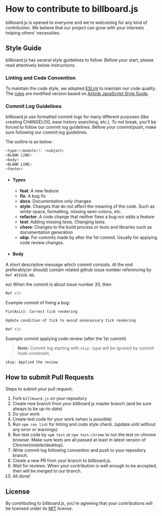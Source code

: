 # How to contribute to billboard.js
billboard.js is opened to everyone and we're welcoming for any kind of contribution.
We believe that our project can grow with your interests helping others' necessities.

## Style Guide

billboard.js has several style guidelines to follow.
Before your start, please read attentively below instructions.

### Linting and Code Convention
To maintain the code style, we adopted [ESLint](http://eslint.org/) to maintain our code quality. 
The [rules](https://github.com/naver/eslint-config-naver/tree/master/rules) are modified version based on [Airbnb JavaScript Style Guide](https://github.com/airbnb/javascript). 

### Commit Log Guidelines
billboard.js use formatted commit logs for many different purposes (like creating CHANGELOG, ease history searching, etc.).
To not break, you'll be forced to follow our commit log guidelines.
Before your commit/push, make sure following our commit log guidelines.

The outline is as below:
```bash
<type>(<module>): <subject>
<BLANK LINE>
<body>
<BLANK LINE>
<footer>
```

- #### Types
  - **feat**: A new feature
  - **fix**: A bug fix
  - **docs**: Documentation only changes
  - **style**: Changes that do not affect the meaning of the code. Such as white-space, formatting, missing semi-colons, etc.
  - **refactor**: A code change that neither fixes a bug nor adds a feature
  - **test**: Adding missing tests. Changing tests.
  - **chore**: Changes to the build process or tools and libraries such as documentation generation
  - **skip**: For commits made by after the 1st commit. Usually for applying code review changes.

- #### Body
A short descriptive message which commit consists.
At the end preferably(or should) contain related github issue number referencing by `Ref #ISSUE-NO`.

ex) When the commit is about issue number 20, then
```bash
Ref #20
```


Example commit of fixing a bug:
```bash
Fix(Axis): Correct tick rendering

Update condition of tick to avoid unnecessary tick rendering

Ref #20
```

Example commit applying code review (after the 1st commit)
> **Note:** Commit log starting with `skip:` type will be ignored by commit hook constraint.
```bash
skip: Applied the review
```

## How to submit Pull Requests
Steps to submit your pull request:

1. Fork `billboard.js` on your repository
2. Create new branch from your billboard.js master branch (and be sure always to be up-to-date)
3. Do your work
4. Create test code for your work (when is possible)
5. Run `npm run lint` for linting and code style check. (update until without any error or warnings)
6. Run test code by `npm test` or `npm test:chrome` to run the test on chrome browser.
   Make sure tests are all passed at least in latest version of Chrome(mobile/desktop).
7. Write commit log following convention and push to your repository branch.
8. Create a new PR from your branch to billboard.js.
9. Wait for reviews.
   When your contribution is well enough to be accepted, then will be merged to our branch.
10. All done!


## License
By contributing to billboard.js, you're agreeing that your contributions will be licensed under its [MIT](https://opensource.org/licenses/MIT) license.
